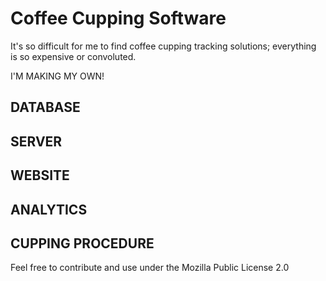 # Coffee Cupping Software

It's so difficult for me to find coffee cupping tracking solutions; everything
is so expensive or convoluted.

I'M MAKING MY OWN!

## DATABASE

## SERVER

## WEBSITE

## ANALYTICS

## CUPPING PROCEDURE

Feel free to contribute and use under the Mozilla Public License 2.0

